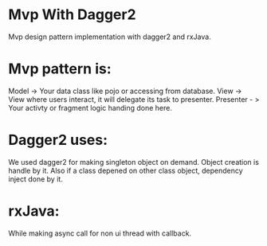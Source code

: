 # Mvp With Dagger2
Mvp design pattern implementation with dagger2 and rxJava.

# Mvp pattern is:
Model -> Your data class like pojo or accessing from database.
View -> View where users interact, it will delegate its task to presenter.
Presenter - > Your activty or fragment logic handing done here.

# Dagger2 uses:
We used dagger2 for making singleton object on demand. Object creation is handle by it. Also if a class depened on other class object, dependency inject done by it.

# rxJava:
While making async call for non ui thread with callback. 
